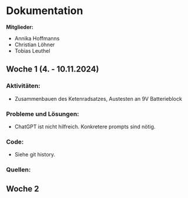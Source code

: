 # Dokumentation <TEAMNAME>

**Mitglieder:**
- Annika Hoffmanns
- Christian Löhner
- Tobias Leuthel

## Woche 1 (4. - 10.11.2024)

### Aktivitäten:
- Zusammenbauen des Ketenradsatzes, Austesten an 9V Batterieblock



### Probleme und Lösungen:
- ChatGPT ist nicht hilfreich. Konkretere prompts sind nötig.

### Code:
- Siehe git history.

### Quellen:



## Woche 2